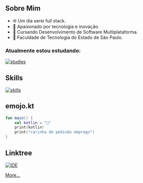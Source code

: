 ## Sobre Mim

- 🌐 Um dia serei full stack.
- 🚀 Apaixonado por tecnologia e inovação.
- 📕 Cursando Desenvolvimento de Software Multiplataforma.
- 🏫 Faculdade de Tecnologia do Estado de São Paulo.

<h3>Atualmente estou estudando:</h3>

[![studies](https://skillicons.dev/icons?i=js,kotlin,swift,git)](https://skillicons.dev)

## Skills

[![skills](https://skillicons.dev/icons?i=html,css,js,kotlin,java,c,python,github,git,postman,docker,ps&perline=4)](https://skillicons.dev)

## emojo.kt

```kotlin
fun main() {
    val kotlin = "🥺"
    print(kotlin)
    print("carinha de pedindo emprego")
}
```

## Linktree
[![IDE](https://skillicons.dev/icons?i=instagram,linkedin,github)](https://skillicons.dev)

[More...](https://linktr.ee/zafcode)



